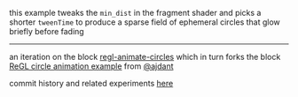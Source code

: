 this example tweaks the `min_dist` in the fragment shader and picks a shorter `tweenTime` to produce a sparse field of ephemeral circles that glow briefly before fading

---

an iteration on the block [regl-animate-circles](https://bl.ocks.org/micahstubbs/e97e688f33d41f247700376c95b62cce) which in turn forks the block [ReGL circle animation example](http://bl.ocks.org/rflow/39692bd181fb1eb0b077a4caf886b077) from [@ajdant](https://twitter.com/ajdant)  

commit history and related experiments [here](https://github.com/micahstubbs/regl-experiments)